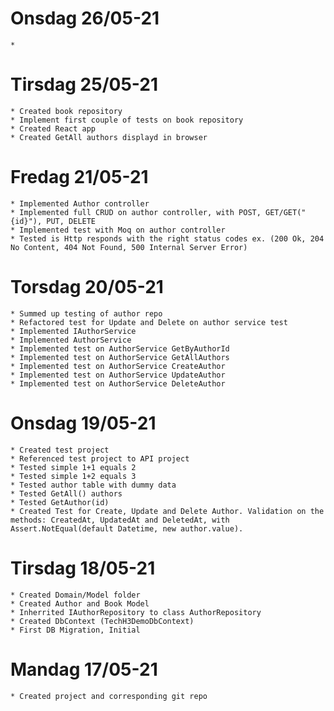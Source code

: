 ﻿# Onsdag 26/05-21
	
	*

# Tirsdag 25/05-21

	* Created book repository
	* Implement first couple of tests on book repository
	* Created React app
	* Created GetAll authors displayd in browser

# Fredag 21/05-21

	* Implemented Author controller
	* Implemented full CRUD on author controller, with POST, GET/GET("{id}"), PUT, DELETE
	* Implemented test with Moq on author controller
	* Tested is Http responds with the right status codes ex. (200 Ok, 204 No Content, 404 Not Found, 500 Internal Server Error)

# Torsdag 20/05-21

	* Summed up testing of author repo
	* Refactored test for Update and Delete on author service test
	* Implemented IAuthorService
	* Implemented AuthorService
	* Implemented test on AuthorService GetByAuthorId
	* Implemented test on AuthorService GetAllAuthors
	* Implemented test on AuthorService CreateAuthor
	* Implemented test on AuthorService UpdateAuthor
	* Implemented test on AuthorService DeleteAuthor

# Onsdag 19/05-21

	* Created test project 
	* Referenced test project to API project
	* Tested simple 1+1 equals 2
	* Tested simple 1+2 equals 3
	* Tested author table with dummy data
	* Tested GetAll() authors
	* Tested GetAuthor(id)
	* Created Test for Create, Update and Delete Author. Validation on the methods: CreatedAt, UpdatedAt and DeletedAt, with Assert.NotEqual(default Datetime, new author.value).

# Tirsdag 18/05-21

	* Created Domain/Model folder
	* Created Author and Book Model
	* Inherrited IAuthorRepository to class AuthorRepository
	* Created DbContext (TechH3DemoDbContext)
	* First DB Migration, Initial

# Mandag 17/05-21

	* Created project and corresponding git repo
